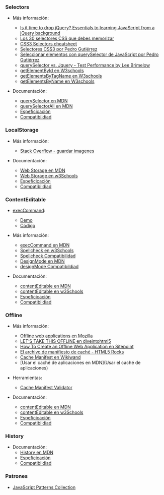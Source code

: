 
### Selectors

- Más información:
    - [Is it time to drop jQuery? Essentials to learning JavaScript from a jQuery background](http://toddmotto.com/is-it-time-to-drop-jquery-essentials-to-learning-javascript-from-a-jquery-background/) 
    - [Los 30 selectores CSS que debes memorizar](http://code.tutsplus.com/es/tutorials/the-30-css-selectors-you-must-memorize--net-16048)
    - [CSS3 Selectors cheatsheet](http://www.cheetyr.com/css-selectors)
    - [Selectores CSS3 por Pedro Gutiérrez](http://xitrus.es/blog/61/Selectores_de_CSS3)
    - [Seleccionar elementos con querySelector de JavaScript por Pedro Gutiérrez](http://xitrus.es/blog/112/Seleccionar_elementos_con_querySelector_de_JavaScript)
    - [querySelector vs. Jquery - Test Performance by Lee Brimelow](https://jsperf.com/jquery-vs-document-queryselector)
    - [getElementById en W3schools](http://www.w3schools.com/jsref/met_doc_getelementbyid.asp)
    - [getElementsByTagName en W3schools](http://www.w3schools.com/jsref/met_doc_getelementsbytagname.asp)
    - [getElementsByName en  W3schools](http://www.w3schools.com/jsref/met_doc_getelementsbyname.asp)

- Documentación:
    - [querySelector en MDN](https://developer.mozilla.org/en-US/docs/Web/API/Element/querySelector)
    - [querySelectorAll en MDN](https://developer.mozilla.org/en-US/docs/Web/API/Element/querySelectorAll)
    - [Espeficicación](http://www.w3.org/TR/selectors-api/)
    - [Compatibildiad](http://caniuse.com/#feat=queryselector)


### LocalStorage

- Más información:
    - [Stack Overflow - guardar imagenes](http://stackoverflow.com/questions/19183180/how-to-save-an-image-to-localstorage-and-display-it-on-the-next-page) 

- Documentación:
    - [Web Storage en MDN](https://developer.mozilla.org/en-US/docs/Web/API/Web_Storage_API)
    - [Web Storage en w3Schools](http://www.w3schools.com/html/html5_webstorage.asp)
    - [Espeficicación](http://www.w3.org/TR/webstorage/#storage)
    - [Compatibildiad](http://caniuse.com/#search=localstorage)


### ContentEditable

- [execCommand](https://developer.mozilla.org/es/docs/Web/API/Document/execCommand):
    - [Demo](http://www-archive.mozilla.org/editor/midasdemo/)
    - [Código](https://developer.mozilla.org/en-US/docs/Rich-Text_Editing_in_Mozilla)

- Más información:
    - [execCommand en MDN](https://developer.mozilla.org/es/docs/Web/API/Document/execCommand)
    - [Spellcheck en w3Schools](http://www.w3schools.com/tags/att_global_spellcheck.asp)
    - [Spellcheck Compatibilidad](http://caniuse.com/#search=spellcheck)
    - [DesignMode en MDN](https://developer.mozilla.org/es/docs/Web/API/Document/designMode)  
    - [designMode Compatibildiad](http://caniuse.com/#search=designMode)

- Documentación:
    - [contentEditable en MDN](https://developer.mozilla.org/en-US/docs/Web/Guide/HTML/Content_Editable)
    - [contentEditable en w3Schools](http://www.w3schools.com/jsref/prop_html_contenteditable.asp)
    - [Espeficicación](https://html.spec.whatwg.org/multipage/interaction.html#contenteditable)
    - [Compatibildiad](http://caniuse.com/#search=contentEditable)


### Offline

- Más información:
    - [Offline web applications en Mozilla](https://hacks.mozilla.org/2010/01/offline-web-applications/)
    - [LET’S TAKE THIS OFFLINE en diveintohtml5](http://diveintohtml5.info/offline.html)
    - [How To Create an Offline Web Application en Sitepoint](http://www.sitepoint.com/offline-web-application-tutorial/)
    - [El archivo de manifiesto de caché - HTML5 Rocks](http://www.html5rocks.com/es/tutorials/appcache/beginner/)
    - [Cache Manifest en Wikiwand](https://www.wikiwand.com/en/Cache_manifest_in_HTML5)
    - [Usar el caché de aplicaciones en MDN](Usar el caché de aplicaciones)

- Herramientas:
    - [Cache Manifest Validator](http://manifest-validator.com/)

- Documentación:
    - [contentEditable en MDN](https://developer.mozilla.org/en-US/docs/Web/Guide/HTML/Content_Editable)
    - [contentEditable en w3Schools](http://www.w3schools.com/jsref/prop_html_contenteditable.asp)
    - [Espeficicación](https://html.spec.whatwg.org/multipage/browsers.html#offline)
    - [Compatibildiad](http://caniuse.com/#search=offline)


### History

- Documentación:
    - [History en MDN](https://developer.mozilla.org/es/docs/Web/API/History)
    - [Espeficicación](https://html.spec.whatwg.org/multipage/browsers.html#dom-history-pushstate)
    - [Compatibildiad](http://caniuse.com/#search=history%20management)


### Patrones

- [JavaScript Patterns Collection](http://shichuan.github.io/javascript-patterns/)